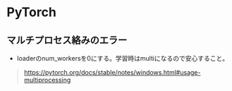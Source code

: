 # PyTorch #

## マルチプロセス絡みのエラー ## 

+ loaderのnum_workersを0にする。学習時はmultiになるので安心すること。

> https://pytorch.org/docs/stable/notes/windows.html#usage-multiprocessing